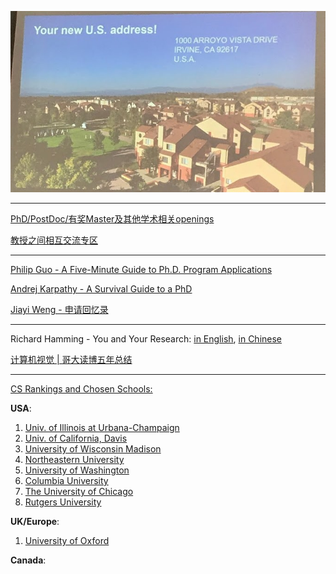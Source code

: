<p align="center">
  <img src='USA_Address.JPG'>
</p>

---

[PhD/PostDoc/有奖Master及其他学术相关openings](https://www.1point3acres.com/bbs/forum-173-1.html)

[教授之间相互交流专区](https://www.1point3acres.com/bbs/forum.php?mod=forumdisplay&fid=328)

---

[Philip Guo - A Five-Minute Guide to Ph.D. Program Applications](https://pg.ucsd.edu/PhD-application-tips.htm)

[Andrej Karpathy - A Survival Guide to a PhD](http://karpathy.github.io/2016/09/07/phd/)

[Jiayi Weng - 申请回忆录](https://trinkle23897.github.io/posts/application)

---

Richard Hamming - You and Your Research: [in English](http://www.cs.virginia.edu/~robins/YouAndYourResearch.html), [in Chinese](http://www.yidianzixun.com/article/0LZ4zQZV)

[计算机视觉 | 哥大读博五年总结](https://zhuanlan.zhihu.com/p/338193330)

---

[CS Rankings and Chosen Schools: ](http://csrankings.org/#/index?all&us)

**USA**:
1. [Univ. of Illinois at Urbana-Champaign](https://grad.illinois.edu/admissions/instructions/04c)
2. [Univ. of California, Davis](https://grad.ucdavis.edu/applying-uc-davis)
3. [University of Wisconsin Madison](https://grad.wisc.edu/apply/requirements/)
4. [Northeastern University](https://coe.northeastern.edu/academics-experiential-learning/graduate-school-of-engineering/graduate-admissions/)
5. [University of Washington](https://grad.uw.edu/admission/understanding-the-application-process/international-applicant-information/english-proficiency-tests/)
6. [Columbia University](https://www.gradengineering.columbia.edu/faq/standardized-test-scores)
7. [The University of Chicago](https://grad.uchicago.edu/admissions/apply/english-language-requirements/)
8. [Rutgers University](https://grad.rutgers.edu/admissions/international-students)

**UK/Europe**:
1. [University of Oxford](https://www.ox.ac.uk/admissions/graduate/applying-to-oxford/application-guide/qualifications-languages-funding#content-tab--4)

**Canada**:
